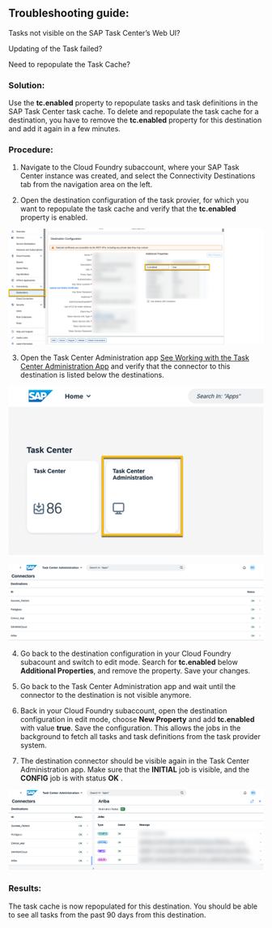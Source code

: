 ## Troubleshooting guide:

Tasks not visible on the SAP Task Center’s Web UI?

Updating of the Task failed?

Need to repopulate the Task Cache?

### Solution:

Use the **tc.enabled** property to repopulate tasks and task definitions in the SAP Task Center task cache.
To delete and repopulate the task cache for a destination, you have to remove the **tc.enabled** property for this destination and add it again in a few minutes.

### Procedure:
1.	Navigate to the Cloud Foundry subaccount, where your SAP Task Center instance was created, and select the Connectivity  Destinations tab from the navigation area on the left.

2.	Open the destination configuration of the task provier, for which you want to repopulate the task cache and verify that the **tc.enabled** property is enabled.

![Destinations](images/BTP_Cockpit_Destinations.png)



3.	Open the Task Center Administration app [See Working with the Task Center Administration App](https://help.sap.com/docs/TASK_CENTER/08cbda59b4954e93abb2ec85f1db399d/3a1598cb4b774536befb701f78b36e48.html?locale=en-US) and verify that the connector to this destination is listed below the destinations.

![TC_Admin_App](images/TC_Admin_App.png)


![TC_Admin_Destinations](images/TC_Admin_Destinations.png)



4.	Go back to the destination configuration in your Cloud Foundry subacount and switch to edit mode. Search for **tc.enabled** below **Additional Properties**, and remove the property. Save your changes.


5.	Go back to the Task Center Administration app and wait until the connector to the destination is not visible anymore.

6.	Back in your Cloud Foundry subaccount, open the destination configuration in edit mode, choose **New Property** and add **tc.enabled** with value **true**. Save the configuration. This allows the jobs in the background to fetch all tasks and task definitions from the task provider system.

7.	The destination connector should be visible again in the Task Center Administration app. Make sure that the **INITIAL** job is visible, and the **CONFIG** job is with status **OK** .

![TC_Admin_jobs.png](images/TC_Admin_jobs.png)



### Results:

The task cache is now repopulated for this destination. You should be able to see all tasks from the past 90 days from this destination.